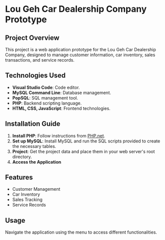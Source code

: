 # Lou Geh Car Dealership Company Prototype

## Project Overview
This project is a web application prototype for the Lou Geh Car Dealership Company, designed to manage customer information, car inventory, sales transactions, and service records.

## Technologies Used
- **Visual Studio Code**: Code editor.
- **MySQL Command Line**: Database management.
- **PopSQL**: SQL management tool.
- **PHP**: Backend scripting language.
- **HTML, CSS, JavaScript**: Frontend technologies.

## Installation Guide
1. **Install PHP**: Follow instructions from [PHP.net](https://www.php.net/).
2. **Set up MySQL**: Install MySQL and run the SQL scripts provided to create the necessary tables.
3. **Project**: Get the project data and place them in your web server's root directory.
4. **Access the Application**

## Features
- Customer Management
- Car Inventory
- Sales Tracking
- Service Records

## Usage
Navigate the application using the menu to access different functionalities.